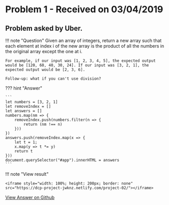 # Problem 1 - Received on 03/04/2019

## Problem asked by Uber.

!!! note "Question"
    Given an array of integers, return a new array such that each element at index i of the new array is the product of all the numbers in the original array except the one at i.

    For example, if our input was [1, 2, 3, 4, 5], the expected output would be [120, 60, 40, 30, 24]. If our input was [3, 2, 1], the expected output would be [2, 3, 6].

    Follow-up: what if you can't use division?

??? hint "Answer"

    ```
    let numbers = [3, 2, 1]
    let removeIndex = []
    let answers = []
    numbers.map(nm => {
        removeIndex.push(numbers.filter(n => {
            return (nm !== n)
        }))
    })
    answers.push(removeIndex.map(x => {
        let t = 1;
        x.map(y => t *= y)
        return t
    }))
    document.querySelector("#app").innerHTML = answers
    ```

!!! note "View result"

    <iframe style="width: 100%; height: 200px; border: none" src="https://dcp-project-jwknz.netlify.com/project-02/"></iframe>


<a class="btn btn-primary text-white" href="https://github.com/jwknz/dcp.jwk.nz/blob/master/projects/project-02/index.html" target="_blank">View Answer on Github</a>
